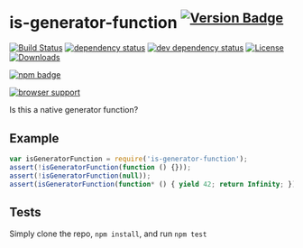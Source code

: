 # is-generator-function <sup>[![Version Badge][2]][1]</sup>

[![Build Status][3]][4]
[![dependency status][5]][6]
[![dev dependency status][7]][8]
[![License][license-image]][license-url]
[![Downloads][downloads-image]][downloads-url]

[![npm badge][11]][1]

[![browser support][9]][10]

Is this a native generator function?

## Example

```js
var isGeneratorFunction = require('is-generator-function');
assert(!isGeneratorFunction(function () {}));
assert(!isGeneratorFunction(null));
assert(isGeneratorFunction(function* () { yield 42; return Infinity; }));
```

## Tests
Simply clone the repo, `npm install`, and run `npm test`

[1]: https://npmjs.org/package/is-generator-function
[2]: http://versionbadg.es/ljharb/is-generator-function.svg
[3]: https://travis-ci.org/ljharb/is-generator-function.svg
[4]: https://travis-ci.org/ljharb/is-generator-function
[5]: https://david-dm.org/ljharb/is-generator-function.svg
[6]: https://david-dm.org/ljharb/is-generator-function
[7]: https://david-dm.org/ljharb/is-generator-function/dev-status.svg
[8]: https://david-dm.org/ljharb/is-generator-function#info=devDependencies
[9]: https://ci.testling.com/ljharb/is-generator-function.png
[10]: https://ci.testling.com/ljharb/is-generator-function
[11]: https://nodei.co/npm/is-generator-function.png?downloads=true&stars=true
[license-image]: http://img.shields.io/npm/l/is-generator-function.svg
[license-url]: LICENSE
[downloads-image]: http://img.shields.io/npm/dm/is-generator-function.svg
[downloads-url]: http://npm-stat.com/charts.html?package=is-generator-function